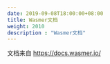 ```yaml
---
date: 2019-09-08T18:00:00+08:00
title: Wasmer文档
weight: 2010
description : "Wasmer文档"
---
```


文档来自 https://docs.wasmer.io/

